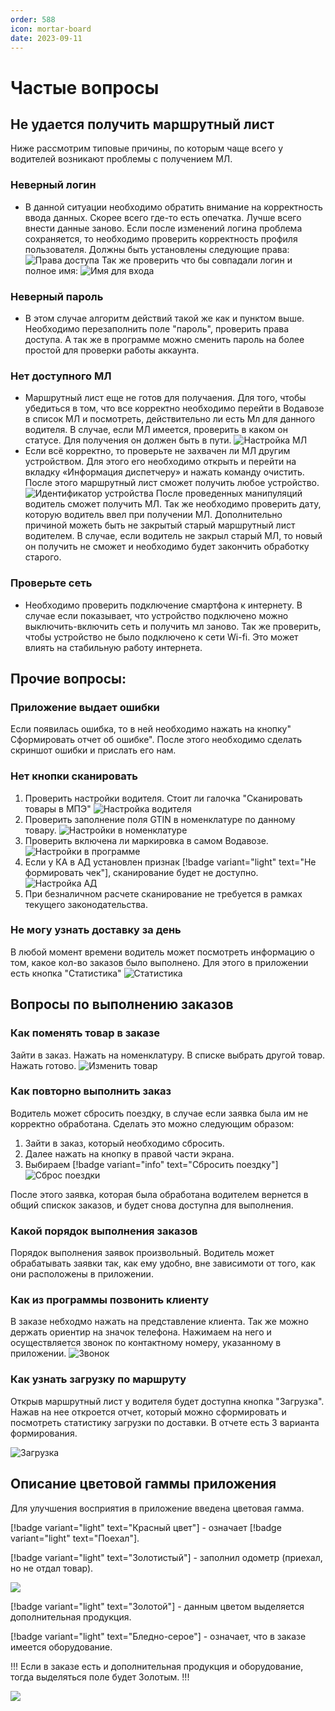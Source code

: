 ```yaml
---
order: 588
icon: mortar-board
date: 2023-09-11 
---
```


# Частые вопросы


## Не удается получить маршрутный лист
Ниже рассмотрим типовые причины, по которым чаще всего у водителей возникают проблемы с получением МЛ.

### Неверный логин
- В данной ситуации необходимо обратить  внимание на корректность ввода данных. Скорее всего где-то есть опечатка. Лучше всего внести данные заново.
Если после изменений логина проблема сохраняется, то необходимо проверить корректность профиля пользователя.
Должны быть установлены следующие права:
![Права доступа](/images/Права.png)
Так же проверить что бы совпадали логин и полное имя:
![Имя для входа](/images/Вход.png)

### Неверный пароль
- В этом случае алгоритм действий такой же как и пунктом выше.
Необходимо перезаполнить поле "пароль", проверить права доступа.
А так же в программе можно сменить пароль на более простой для проверки работы аккаунта.

### Нет доступного МЛ
- Маршрутный лист еще не готов для получаения. Для того, чтобы убедиться в том, что все корректно необходимо перейти в Водавозе в список МЛ и посмотреть, действительно ли есть Мл для данного водителя. В случае, если МЛ имеется, проверить в каком он статусе. Для получения он должен быть в пути.
![Настройка МЛ](/images/МЛ008.png)
- Если всё корректно, то проверьте не захвачен ли МЛ другим устройством. Для этого его необходимо открыть и перейти на вкладку «Информация диспетчеру» и нажать команду очистить. После этого маршрутный лист сможет получить любое устройство.
![Идентификатор устройства](/images/Идент.png)
После проведенных манипуляций водитель сможет получить МЛ.
Так же необходимо проверить дату, которую водитель ввел при получении МЛ.
Дополнительно причиной можеть быть не закрытый старый маршрутный лист водителем.
В случае, если водитель не закрыл старый МЛ, то новый он получить не сможет и необходимо будет закончить обработку старого.

### Проверьте сеть
- Необходимо проверить подключение смартфона к интернету.
В случае если показывает, что устройство подключено можно выключить-включить сеть и получить мл заново.
Так же проверить, чтобы устройство не было подключено к сети Wi-fi. Это может влиять на стабильную работу интернета.


## Прочие вопросы:

### Приложение выдает ошибки
Если появилась ошибка, то в ней необходимо нажать на кнопку" Сформировать отчет об ошибке".
После этого необходимо сделать скриншот ошибки и прислать его нам.

### Нет кнопки сканировать
1. Проверить настройки водителя. Стоит ли галочка "Сканировать товары в МПЭ"
![Настройка водителя](/images/Скан03.jpg)
2. Проверить заполнение поля GTIN в номенклатуре по данному товару.
![Настройки в номенклатуре](/images/GTIN.png)
3. Проверить включена ли маркировка в самом Водавозе.
![Настройки в программе](/images/ИСМП.png)
4. Если у КА в АД установлен признак [!badge variant="light" text="Не формировать чек"], сканирование будет не доступно. 
![Настройка АД](/images/не_формировать_чек.jpg)
5. При безналичном расчете сканирование не требуется в рамках текущего законодательства.
### Не могу узнать доставку за день 
В любой момент времени водитель может посмотреть информацию о том, какое кол-во заказов было выполнено.
Для этого в приложении есть кнопка "Статистика"
![Статистика](/static/СтатЗаДень.gif)

## Вопросы по выполнению заказов

### Как поменять товар в заказе

Зайти в заказ. Нажать на номенклатуру. В списке выбрать другой товар. Нажать готово.
![Изменить товар](/static/ИзменитьТовар.gif)

### Как повторно выполнить заказ

Водитель может сбросить поездку, в случае если заявка была им не корректно обработана.
Сделать это можно следующим образом:
1. Зайти в заказ, который необходимо сбросить. 
2. Далее нажать на кнопку в правой части экрана.
3. Выбираем [!badge variant="info" text="Сбросить поездку"]
![Сброс поездки](/static/Сброс009.gif)

После этого заявка, которая была обработана водителем вернется в общий спискок заказов, и будет снова доступна для выполнения.

### Какой порядок выполнения заказов
Порядок выполнения заявок произвольный. Водитель может обрабатывать заявки так, как ему удобно, вне зависимоти от того, как они расположены в приложении.

### Как из программы позвонить клиенту
В заказе небходмо нажать на представление клиента.
Так же можно держать ориентир на значок телефона. 
Нажимаем на него и осуществляется звонок по контактному номеру, указанному в приложении.
![Звонок](/static/Позвонить.gif)

### Как узнать загрузку по маршруту

Открыв маршрутный лист у водителя будет доступна кнопка "Загрузка".
Нажав на нее откроется отчет, который можно сформировать и посмотреть статистику загрузки по доставки.
В отчете есть 3 варианта формирования.

![Загрузка](/static/Загрузка1.gif)

## Описание цветовой гаммы приложения

Для улучшения восприятия в приложение введена цветовая гамма.

[!badge variant="light" text="Красный цвет"] - означает [!badge variant="light" text="Поехал"].

[!badge variant="light" text="Золотистый"] - заполнил одометр (приехал, но не отдал товар).

![](/экспедитор/цвет.jpg)

[!badge variant="light" text="Золотой"] - данным цветом выделяется дополнительная продукция.

[!badge variant="light" text="Бледно-серое"] - означает, что в заказе имеется оборудование.

!!!
Если в заказе есть и дополнительная продукция и оборудование, тогда выделяться поле будет Золотым.
!!!

![](/экспедитор/цвет1.jpg)


